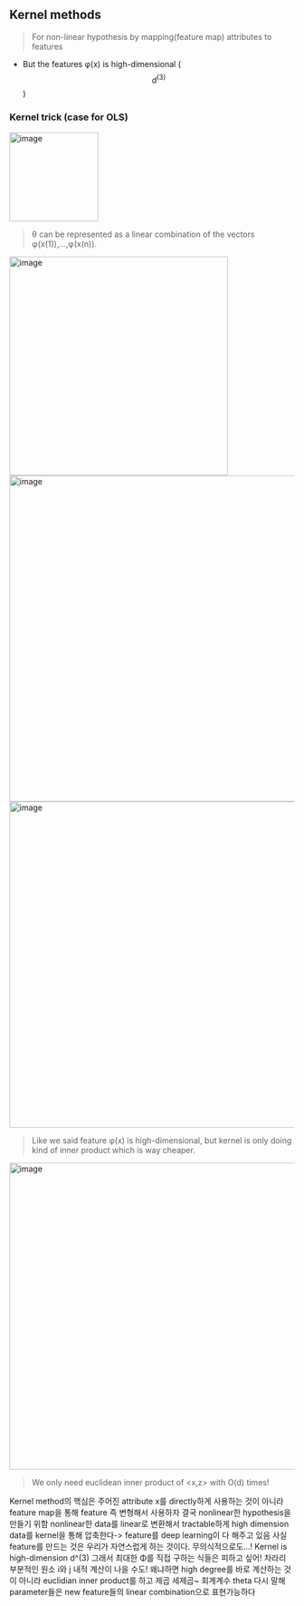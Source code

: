 ## Kernel methods
> For non-linear hypothesis by mapping(feature map) attributes to features

- But the features φ(x) is high-dimensional ($$ d^(3)$$)

### Kernel trick (case for OLS)
<img width="157" alt="image" src="https://github.com/user-attachments/assets/45e26d32-2f33-414a-9894-5e5418c8fc23">

> θ can be represented as a linear combination of the vectors φ(x(1)),...,φ(x(n)).

<img width="386" alt="image" src="https://github.com/user-attachments/assets/e2da4728-db7f-4e2d-908c-a1db40fefe0b">  

<img width="575" alt="image" src="https://github.com/user-attachments/assets/13002e2b-1241-415a-9a0e-7224cfc79a80">  

<img width="575" alt="image" src="https://github.com/user-attachments/assets/ff875817-0579-49b8-96cf-452ae63cb2b7">  

> Like we said feature φ(x) is high-dimensional, but kernel is only doing kind of inner product which is way cheaper.  

<img width="541" alt="image" src="https://github.com/user-attachments/assets/7d0b9b14-b0de-4c38-ba7e-8499953eae24">  

> We only need euclidean inner product of <x,z> with O(d) times!

Kernel method의 핵심은 주어진 attribute x를 directly하게 사용하는 것이 아니라 feature map을 통해 feature 즉 변형해서 사용하자
결국 nonlinear한 hypothesis을 만들기 위함
nonlinear한 data를 linear로 변환해서 tractable하게
high dimension data를 kernel을 통해 압축한다-> feature를 deep learning이 다 해주고 있음
사실 feature를 만드는 것은 우리가 자연스럽게 하는 것이다. 무의식적으로도...!
Kernel is high-dimension d^(3)
그래서 최대한 Φ를 직접 구하는 식들은 피하고 싶어! 차라리 부분적인 원소 i와 j 내적 계산이 나을 수도! 왜냐하면 high degree를 바로 계산하는 것이 아니라 euclidian inner product를 하고 제곱 세제곱~
회계계수 theta 다시 말해 parameter들은 new feature들의 linear combination으로 표현가능하다

